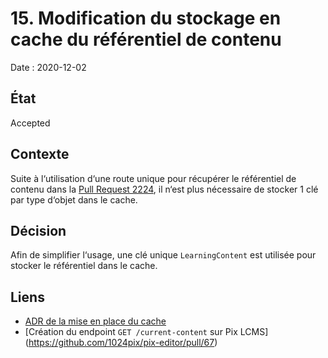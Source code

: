 # 15. Modification du stockage en cache du référentiel de contenu

Date : 2020-12-02

## État

Accepted

## Contexte

Suite à l‘utilisation d‘une route unique pour récupérer le référentiel de contenu dans la [Pull Request 2224](https://github.com/1024pix/pix/pull/2224), il n‘est plus nécessaire de stocker 1 clé par type d‘objet dans le cache.

## Décision

Afin de simplifier l‘usage, une clé unique `LearningContent` est utilisée pour stocker le référentiel dans le cache.

## Liens

- [ADR de la mise en place du cache](0005-ajout-d-un-cache-memoire-distribute-pour-le-contenu-pedagogique.md)
- [Création du endpoint `GET /current-content` sur Pix LCMS] (https://github.com/1024pix/pix-editor/pull/67)
